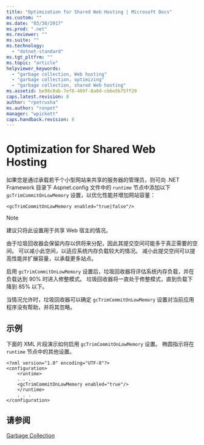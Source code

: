 ```yaml
---
title: "Optimization for Shared Web Hosting | Microsoft Docs"
ms.custom: ""
ms.date: "03/30/2017"
ms.prod: ".net"
ms.reviewer: ""
ms.suite: ""
ms.technology: 
  - "dotnet-standard"
ms.tgt_pltfrm: ""
ms.topic: "article"
helpviewer_keywords: 
  - "garbage collection, Web hosting"
  - "garbage collection, optimizing"
  - "garbage collection, shared Web hosting"
ms.assetid: be98c0ab-7ef8-409f-8a0d-cb6e5b75ff20
caps.latest.revision: 8
author: "rpetrusha"
ms.author: "ronpet"
manager: "wpickett"
caps.handback.revision: 8
---
```

# Optimization for Shared Web Hosting
如果您是通过承载若干个小型网站来共享的服务器的管理员，则可向 .NET Framework 目录下 Aspnet.config 文件中的 `runtime` 节点中添加以下 `gcTrimCommitOnLowMemory` 设置，以优化性能并增加网站容量：  
  
 `<gcTrimCommitOnLowMemory enabled="true|false"/>`  
  
> [!NOTE]
>  建议只将此设置用于共享 Web 宿主的情况。  
  
 由于垃圾回收器会保留内存以供将来分配，因此其提交空间可能多于真正需要的空间。  可以减小此空间，以适应系统内存负载较大的情况。  减小此提交空间可以提高性能并扩展容量，以承载更多站点。  
  
 启用 `gcTrimCommitOnLowMemory` 设置后，垃圾回收器将评估系统内存负载，并在负载达到 90% 时进入修整模式。  垃圾回收器将一直处于修整模式，直到负载下降到 85% 以下。  
  
 当情况允许时，垃圾回收器可以确定 `gcTrimCommitOnLowMemory` 设置对当前应用程序没有帮助，并将其忽略。  
  
## 示例  
 下面的 XML 片段演示如何启用 `gcTrimCommitOnLowMemory` 设置。  椭圆指示将在 `runtime` 节点中的其他设置。  
  
```  
<?xml version="1.0" encoding="UTF-8"?>  
<configuration>  
    <runtime>  
    . . .  
    <gcTrimCommitOnLowMemory enabled="true"/>  
    </runtime>  
    . . .  
</configuration>  
```  
  
## 请参阅  
 [Garbage Collection](../../../docs/standard/garbage-collection/index.md)